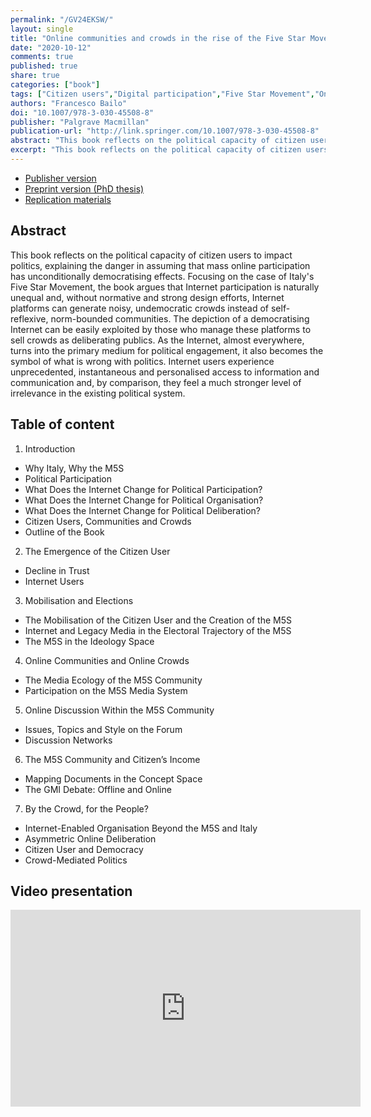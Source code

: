 ```yaml
---
permalink: "/GV24EKSW/"
layout: single
title: "Online communities and crowds in the rise of the Five Star Movement"
date: "2020-10-12"
comments: true
published: true
share: true
categories: ["book"]
tags: ["Citizen users","Digital participation","Five Star Movement","Online activism","Online political movements"]
authors: "Francesco Bailo"
doi: "10.1007/978-3-030-45508-8"
publisher: "Palgrave Macmillan"
publication-url: "http://link.springer.com/10.1007/978-3-030-45508-8"
abstract: "This book reflects on the political capacity of citizen users to impact politics, explaining the danger in assuming that mass online participation has unconditionally democratising effects. Focusing on the case of Italy's Five Star Movement, the book argues that Internet participation is naturally unequal and, without normative and strong design efforts, Internet platforms can generate noisy, undemocratic crowds instead of self-reflexive, norm-bounded communities. The depiction of a democratising Internet can be easily exploited by those who manage these platforms to sell crowds as deliberating publics. As the Internet, almost everywhere, turns into the primary medium for political engagement, it also becomes the symbol of what is wrong with politics. Internet users experience unprecedented, instantaneous and personalised access to information and communication and, by comparison, they feel a much stronger level of irrelevance in the existing political system."
excerpt: "This book reflects on the political capacity of citizen users to impact politics, explaining the danger in assuming that mass online participation has unconditionally democratising effects."
---
```


* [Publisher version](http://link.springer.com/10.1007/978-3-030-45508-8)
* [Preprint version (PhD thesis)](http://hdl.handle.net/2123/17068)
* [Replication materials](https://doi.org/10.7910/DVN/8I3IWF)

## Abstract

This book reflects on the political capacity of citizen users to impact politics, explaining the danger in assuming that mass online participation has unconditionally democratising effects. Focusing on the case of Italy's Five Star Movement, the book argues that Internet participation is naturally unequal and, without normative and strong design efforts, Internet platforms can generate noisy, undemocratic crowds instead of self-reflexive, norm-bounded communities. The depiction of a democratising Internet can be easily exploited by those who manage these platforms to sell crowds as deliberating publics. As the Internet, almost everywhere, turns into the primary medium for political engagement, it also becomes the symbol of what is wrong with politics. Internet users experience unprecedented, instantaneous and personalised access to information and communication and, by comparison, they feel a much stronger level of irrelevance in the existing political system.

## Table of content

1. Introduction 

  * Why Italy, Why the M5S 
  * Political Participation 
  * What Does the Internet Change for Political Participation? 
  * What Does the Internet Change for Political Organisation? 
  * What Does the Internet Change for Political Deliberation? 
  * Citizen Users, Communities and Crowds 
  * Outline of the Book 
  
2. The Emergence of the Citizen User 

  * Decline in Trust 
  * Internet Users 

3. Mobilisation and Elections 

  * The Mobilisation of the Citizen User and the Creation of the M5S
  * Internet and Legacy Media in the Electoral Trajectory of the M5S
  * The M5S in the Ideology Space

4. Online Communities and Online Crowds

  * The Media Ecology of the M5S Community
  * Participation on the M5S Media System

5. Online Discussion Within the M5S Community

  * Issues, Topics and Style on the Forum
  * Discussion Networks
  
6. The M5S Community and Citizen’s Income

  * Mapping Documents in the Concept Space
  * The GMI Debate: Offline and Online
  
7. By the Crowd, for the People? 

  * Internet-Enabled Organisation Beyond the M5S and Italy
  * Asymmetric Online Deliberation
  * Citizen User and Democracy
  * Crowd-Mediated Politics

## Video presentation

<iframe width="560" height="315" src="https://www.youtube.com/embed/KoT420fzxOo?si=m-FE2c_zKbni9zqy" title="YouTube video player" frameborder="0" allow="accelerometer; autoplay; clipboard-write; encrypted-media; gyroscope; picture-in-picture; web-share" allowfullscreen></iframe>
